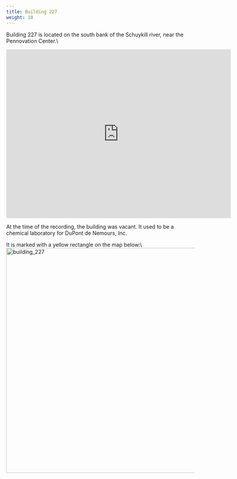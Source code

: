 ```yaml
---
title: Building 227
weight: 10
---
```

<a name="building_227"/></a>

Building 227 is located on the south bank of the Schuykill river, near
the Pennovation Center.\\
<iframe
src="https://www.google.com/maps/embed?pb=!1m18!1m12!1m3!1d3058.9588766687916!2d-75.20373012084119!3d39.94230951616123!2m3!1f0!2f0!3f0!3m2!1i1024!2i768!4f13.1!3m3!1m2!1s0x89c6c6604b976e85%3A0xf1832c05f0e57070!2sPennovation%20Center!5e0!3m2!1sen!2sus!4v1569326713364!5m2!1sen!2sus"
width="600" height="450" frameborder="0" style="border:0;"
allowfullscreen=""></iframe>

At the time of the recording, the building was vacant. It used to be a
chemical laboratory for DuPont de Nemours, Inc.

It is marked with a
yellow rectangle on the map below:\\
[<img src="../building_227_satellite.jpg" alt="building_227" style="width:600px;"/>](https://goo.gl/maps/4xeChqEq5wejbFsV9)
